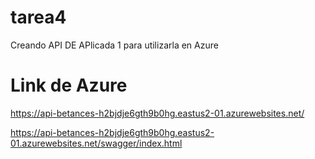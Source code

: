 # tarea4

Creando API DE APlicada 1 para utilizarla en Azure

# Link de Azure
https://api-betances-h2bjdje6gth9b0hg.eastus2-01.azurewebsites.net/

https://api-betances-h2bjdje6gth9b0hg.eastus2-01.azurewebsites.net/swagger/index.html
